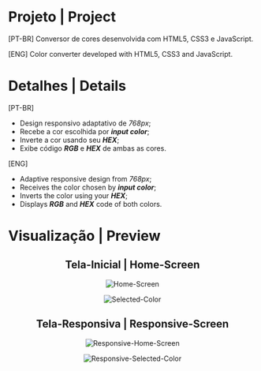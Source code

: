 # Projeto | Project
 [PT-BR]
 Conversor de cores desenvolvida com HTML5, CSS3 e JavaScript.
 
 [ENG]
 Color converter developed with HTML5, CSS3 and JavaScript.
 
# Detalhes | Details
[PT-BR]
- Design responsivo adaptativo de _768px_;
- Recebe a cor escolhida por **_input color_**;
- Inverte a cor usando seu **_HEX_**;
- Exibe código **_RGB_** e **_HEX_** de ambas as cores.

[ENG]
- Adaptive responsive design from _768px_;
- Receives the color chosen by **_input color_**;
- Inverts the color using your **_HEX_**;
- Displays **_RGB_** and **_HEX_** code of both colors.

# Visualização | Preview

<center>

## Tela-Inicial | Home-Screen
![Home-Screen](https://github.com/Jonathan-Silva05/opposite-color/assets/133710242/85b326e6-03ab-468e-afa7-376ffd136844)

![Selected-Color](https://github.com/Jonathan-Silva05/opposite-color/assets/133710242/2e56afd1-6127-421e-bba8-7ad1282218b8)

## Tela-Responsiva | Responsive-Screen
![Responsive-Home-Screen](https://github.com/Jonathan-Silva05/opposite-color/assets/133710242/9eb95c50-a3ff-4724-9941-96fee4bb7397)

![Responsive-Selected-Color](https://github.com/Jonathan-Silva05/opposite-color/assets/133710242/67540162-dd34-42db-811c-95f1e3c35407)

</center>
